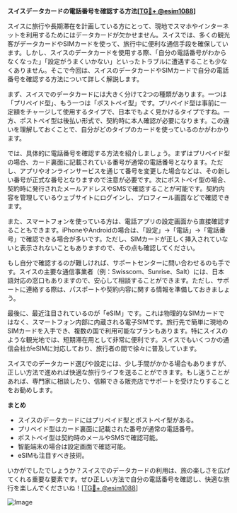 **スイスデータカードの電話番号を確認する方法[[TG💪+ @esim1088](https://t.me/s/esim1088)]**

スイスに旅行や長期滞在を計画している方にとって、現地でスマホやインターネットを利用するためにはデータカードが欠かせません。スイスでは、多くの観光客がデータカードやSIMカードを使って、旅行中に便利な通信手段を確保しています。しかし、スイスのデータカードを使用する際、「自分の電話番号がわからなくなった」「設定がうまくいかない」といったトラブルに遭遇することも少なくありません。そこで今回は、スイスのデータカードやSIMカードで自分の電話番号を確認する方法について詳しく解説します。

まず、スイスでのデータカードには大きく分けて2つの種類があります。一つは「プリペイド型」、もう一つは「ポストペイ型」です。プリペイド型は事前に一定額をチャージして使用するタイプで、日本でもよく見かけるタイプですね。一方、ポストペイ型は後払い形式で、契約時に本人確認が必要になります。この違いを理解しておくことで、自分がどのタイプのカードを使っているのかがわかります。

では、具体的に電話番号を確認する方法を紹介しましょう。まずはプリペイド型の場合、カード裏面に記載されている番号が通常の電話番号となります。ただし、アプリやオンラインサービスを通じて番号を変更した場合などは、その新しい番号が正式な番号となりますので注意が必要です。次にポストペイ型の場合、契約時に発行されたメールアドレスやSMSで確認することが可能です。契約内容を管理しているウェブサイトにログインし、プロフィール画面などで確認できます。

また、スマートフォンを使っている方は、電話アプリの設定画面から直接確認することもできます。iPhoneやAndroidの場合は、「設定」→「電話」→「電話番号」で確認できる場合が多いです。ただし、SIMカードが正しく挿入されていないと表示されないこともありますので、その点も確認してください。

もし自分で確認するのが難しければ、サポートセンターに問い合わせるのも手です。スイスの主要な通信事業者（例：Swisscom、Sunrise、Salt）には、日本語対応の窓口もありますので、安心して相談することができます。ただし、サポートに連絡する際は、パスポートや契約内容に関する情報を準備しておきましょう。

最後に、最近注目されているのが「eSIM」です。これは物理的なSIMカードではなく、スマートフォン内部に内蔵される電子SIMです。旅行先で簡単に現地のSIMカードを入手でき、複数の国で利用可能なプランもあります。特にスイスのような観光地では、短期滞在用として非常に便利です。スイスでもいくつかの通信会社がeSIMに対応しており、旅行者の間で徐々に普及しています。

スイスでのデータカード選びや設定には、少し手間がかかる場合もありますが、正しい方法で進めれば快適な旅行ライフを送ることができます。もし迷うことがあれば、専門家に相談したり、信頼できる販売店でサポートを受けたりすることをお勧めします。

**まとめ**
- スイスのデータカードにはプリペイド型とポストペイ型がある。
- プリペイド型はカード裏面に記載された番号が通常の電話番号。
- ポストペイ型は契約時のメールやSMSで確認可能。
- 智能端末の場合は設定画面で確認可能。
- eSIMも注目すべき技術。

いかがでしたでしょうか？スイスでのデータカードの利用は、旅の楽しさを広げてくれる重要な要素です。ぜひ正しい方法で自分の電話番号を確認し、快適な旅行を楽しんでくださいね！[[TG💪+ @esim1088](https://t.me/s/esim1088)]

![Image](https://i.postimg.cc/Y0z9fWf4/image.png)